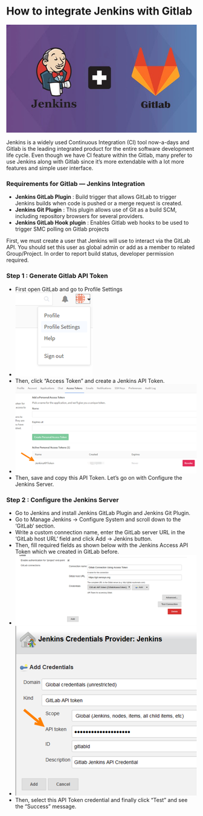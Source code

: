 # How to integrate Jenkins with Gitlab

![](images/jenkins_gitlab_integration.jpg)

Jenkins is a widely used Continuous Integration (CI) tool now-a-days and Gitlab is the leading integrated product for the entire software development life cycle. Even though we have CI feature within the Gitlab, many prefer to use Jenkins along with Gitlab since it’s more extendable with a lot more features and simple user interface.

### Requirements for Gitlab — Jenkins Integration
- **Jenkins GitLab Plugin** :
Build trigger that allows GitLab to trigger Jenkins builds when code is pushed or a merge request is created.
- **Jenkins Git Plugin** : This plugin allows use of Git as a build SCM, including repository browsers for several providers.
- **Jenkins GitLab Hook plugin** : Enables Gitlab web hooks to be used to trigger SMC polling on Gitlab projects

First, we must create a user that Jenkins will use to interact via the GitLab API. You should set this user as global admin or add as a member to related Group/Project. In order to report build status, developer permission required.

### Step 1 : Generate Gitlab API Token
- First open GitLab and go to Profile Settings
- ![](images/gitlab_api_token.png)
- Then, click “Access Token” and create a Jenkins API Token.
- ![](images/gitlab_api_token-2.png)
- Then, save and copy this API Token. Let’s go on with Configure the Jenkins Server.

### Step 2 : Configure the Jenkins Server
- Go to Jenkins and install Jenkins GitLab Plugin and Jenkins Git Plugin.
- Go to Manage Jenkins -> Configure System and scroll down to the ‘GitLab‘ section.
- Write a custom connection name, enter the GitLab server URL in the ‘GitLab host URL‘ field and click Add -> Jenkins button.
- Then, fill required fields as shown below with the Jenkins Access API Token which we created in GitLab before.
- ![](images/gitlab_jenkins_integration_5.png)
- ![](images/integrate_gitlab_with_jenkins.png)
- Then, select this API Token credential and finally click “Test” and see the “Success” message.